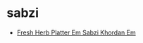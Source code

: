 # sabzi

 * [Fresh Herb Platter Em Sabzi Khordan Em](index/f/fresh-herb-platter-em-sabzi-khordan-em-51155550.json)
